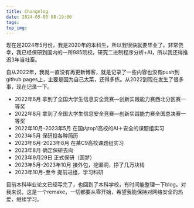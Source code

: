 ```yaml
---
title: Changelog
date: 2024-05-05 08:19:00
tags:
top_img: 
---
```

现在是2024年5月份，我是2020年的本科生，所以我很快就要毕业了。非常侥幸，我已经保研到国内的一所985院校，研究二进制程序分析+AI，所以我还得推迟3年当社畜。

自从2022年，我就一直没有再更新博客，就是记录了一些内容也没有push到github pages上，主要是因为自己太菜，还得多练。从2022到现在发生了很多事，现在记录一下。

- 2022年6月 拿到了全国大学生信息安全竞赛—创新实践能力赛西北分区赛一等奖
- 2022年8月 拿到了全国大学生信息安全竞赛—创新实践能力赛全国总决赛一等奖
- 2022年10月-2023年5月 在国内top1高校的AI＋安全的课题组实习
- 2023年5月 保研投各种简历
- 2023年6月-2023年8月 在某C9高校课题组实习
- 2023年8月 确定保研去向
- 2023年9月29日 正式保研（圆梦）
- 2023年5月-2023年10月 接外包，挖漏洞，挣了几万块钱
- 2023年10月-至今 提前进组，学习科研

目前本科毕业论文已经写完了，也回到了本科学校，有时间能整理一下blog。对我来说，这是一个remake，一切都要从零开始，希望我能保持对网络安全的热爱，继续学习。

